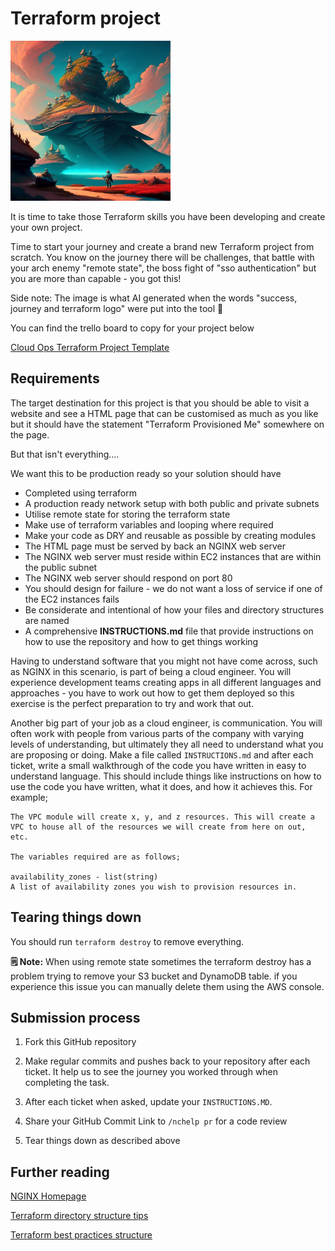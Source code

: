 # Terraform project

![A hero starting their journey looking at a tower](./media/images/journey.png "A hero starting their journey looking at a tower")

It is time to take those Terraform skills you have been developing and create your own project.

Time to start your journey and create a brand new Terraform project from scratch. You know on the journey there will be challenges, that battle with your arch enemy "remote state", the boss fight of "sso authentication" but you are more than capable - you got this!

Side note: The image is what AI generated when the words "success, journey and terraform logo" were put into the tool 🤷

You can find the trello board to copy for your project below

[Cloud Ops Terraform Project Template](https://trello.com/b/ANaPDxTY/ce-terraform-project-template)

## Requirements

The target destination for this project is that you should be able to visit a website and see a HTML page that can be customised as much as you like but it should have the statement "Terraform Provisioned Me" somewhere on the page.

But that isn't everything....

We want this to be production ready so your solution should have

- Completed using terraform
- A production ready network setup with both public and private subnets
- Utilise remote state for storing the terraform state
- Make use of terraform variables and looping where required
- Make your code as DRY and reusable as possible by creating modules
- The HTML page must be served by back an NGINX web server
- The NGINX web server must reside within EC2 instances that are within the public subnet
- The NGINX web server should respond on port 80
- You should design for failure - we do not want a loss of service if one of the EC2 instances fails
- Be considerate and intentional of how your files and directory structures are named
- A comprehensive **INSTRUCTIONS.md** file that provide instructions on how to use the repository and how to get things working

Having to understand software that you might not have come across, such as NGINX in this scenario, is part of being a cloud engineer. You will experience development teams creating apps in all different languages and approaches - you have to work out how to get them deployed so this exercise is the perfect preparation to try and work that out.

Another big part of your job as a cloud engineer, is communication. You will often work with people from various parts of the company with varying levels of understanding, but ultimately they all need to understand what you are proposing or doing. Make a file called `INSTRUCTIONS.md` and after each ticket, write a small walkthrough of the code you have written in easy to understand language. This should include things like instructions on how to use the code you have written, what it does, and how it achieves this. For example;

```
The VPC module will create x, y, and z resources. This will create a VPC to house all of the resources we will create from here on out, etc.

The variables required are as follows;

availability_zones - list(string)
A list of availability zones you wish to provision resources in.
```

## Tearing things down

You should run `terraform destroy` to remove everything.

**🗒️ Note:** When using remote state sometimes the terraform destroy has a problem trying to remove your S3 bucket and DynamoDB table. if you experience this issue you can manually delete them using the AWS console.

## Submission process

1. Fork this GitHub repository

2. Make regular commits and pushes back to your repository after each ticket. It help us to see the journey you worked through when completing the task.

3. After each ticket when asked, update your `INSTRUCTIONS.MD`.

4. Share your GitHub Commit Link to `/nchelp pr` for a code review

5. Tear things down as described above

## Further reading

[NGINX Homepage](https://www.nginx.com/)

[Terraform directory structure tips](https://xebia.com/blog/four-tips-to-better-structure-terraform-projects/)

[Terraform best practices structure](https://www.terraform-best-practices.com/examples/terraform)
